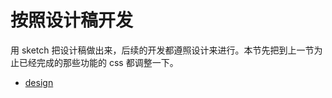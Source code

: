 # 按照设计稿开发

用 sketch 把设计稿做出来，后续的开发都遵照设计来进行。本节先把到上一节为止已经完成的那些功能的 css 都调整一下。

- [design](https://github.com/happypeter/aa-journey-demo/commit/0ed19e46837c06d78160696da810740c216c0359)
